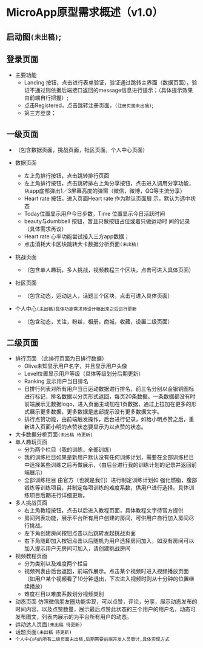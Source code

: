 # MicroApp原型需求概述（v1.0）

## 启动图`(未出稿)`;
## 登录页面

- 主要功能
  - Landing 按钮，点击进行表单验证，验证通过跳转主界面（数据页面），验证不通过则依据后端接口返回的message信息进行提示；（具体提示效果由前端自行把握）;
  - 点击Registered，点击跳转注册页面，`(注册页面未出搞)`;
  - 第三方登录；

##  一级页面

- （包含数据页面，挑战页面，社区页面，个人中心页面）

- 数据页面

  - 左上角排行按钮，点击跳转排行页面
  - 左上角排行按钮，点击跳转排右上角分享按钮，点击进入调用分享功能，从app底部弹出1／3屏幕高度的弹窗（微信，微博，QQ等主流分享）
  - Heart rate 按钮，进入页面Heart rate 作为默认页面展    示，默认为选中状态
  - Today位置显示用户今日步数，Time 位置显示今日活跃时间
  - beauty与dumbbell 按钮，暂且只做按钮占位或着只做运动时   间的记录（具体需求再议）
  - Heart rate 心率功能尝试接入三方app数据；
  - 点击消耗大卡区块跳转大卡数据分析页面`(未出稿)`
  
- 挑战页面
  - （包含单人趣玩，多人挑战，视频教程三个区块，点击可进入具体页面）

- 社区页面
  - （包含动态，运动达人，话题三个区块，点击可进入具体页面）

- 个人中心`(未出稿)具体功能需求待设计稿出来之后进行更新`
  - （包含动态，关注，粉丝，相册，商城，收藏，设置二级页面）
  
## 二级页面
  - 排行页面 （此排行页面为日排行数据）
    - Olive未知显示用户名字，并且显示用户头像
    - Level位置显示用户等级（具体等级划分后期更新）
    - Ranking 显示用户当日排名
    - 日排行列表对所有用户当日运动数据进行排名，前三名分别以金银铜图标进行标记，排名数据以分页形式返回，每页20条数据。一条数据都没有时前端展示无数据logo，进入页面主动加在1页数据，通过上拉加在更多的形式展示更多数据，更多数据是底部提示没有更多数据文字。
    - 排行点赞功能，由前端触发操作，后台进行记录，如给小明点赞之后，重新进入页面小明的点赞状态要显示为以点赞的状态。
  - 大卡数据分析页面`(未出稿 待更新)`
  - 单人趣玩页面
    - 分为两个栏目（我的训练，全部训练）
    - 我的训练栏目如果是新用户默认没有任何训练计划，需要在全部训练栏目中选择某些训练之后再做展示，（由后台进行我的训练计划的记录并返回前端展示）
    - 全部训练栏目 由官方（也就是我们）进行制定训练计划如 强化燃脂，腹部锻炼等训练项目，并制定每项训练的难度系数，供用户进行选择。具体训练项目后期进行详细更新。
  - 多人挑战页面
    - 右上角教程按钮，点击以后进入教程页面，具体教程文字待官方提供
    - 房间列表功能，展示平台所有用户创建的房间，可供用户自行加入房间尽行挑战。
    - 左下角创建房间按钮点击以后跳转发起挑战页面
    - 右下角随即加入按钮点击以后随机为用户选择房间加入，如没有房间可以加入提示用户无房间可加入，请创建挑战房间
  - 视频教程页面
    - 分为类别以及难度两个栏目
    - 视频列表由后台返回，前端作展示。点击某个视频时进入视频播放页面（如用户某个视频看了10分钟退出，下次进入视频时则从十分钟的位置继续播放）
    - 难度栏目以难度系数划分视频类别
  - 动态页面
    仿照微信朋友圈功能实现，可以点赞，评论，分享，展示动态发布的时间内容，以及点赞数量，展示最后点赞此状态的三个用户的用户名，动态可发布图文，列表内展示的为平台所有用户的动态。
  - 运动达人页面`(未出稿 待更新)`
  - 话题页面`(未出稿 待更新)`
  - `个人中心内的所有二级页面未出稿,后期需要前端开发人员商讨,具体实现方式`
  



